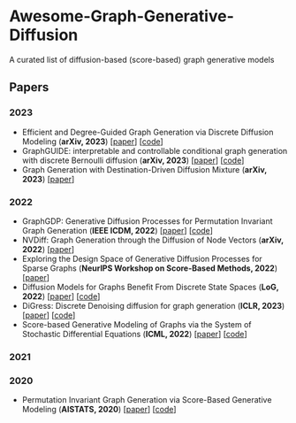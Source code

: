 # Awesome-Graph-Generative-Diffusion

A curated list of diffusion-based (score-based) graph generative models

## Papers

### 2023

* Efficient and Degree-Guided Graph Generation via Discrete Diffusion Modeling (**arXiv, 2023**) [[paper](https://arxiv.org/pdf/2305.04111.pdf)] [[code](https://github.com/tufts-ml/graph-generation-EDGE)]
* GraphGUIDE: interpretable and controllable conditional graph generation with discrete Bernoulli diffusion (**arXiv, 2023**) [[paper](https://arxiv.org/pdf/2302.03790.pdf)] [[code](https://github.com/Genentech/GraphGUIDE)]
* Graph Generation with Destination-Driven Diffusion Mixture (**arXiv, 2023**) [[paper](https://arxiv.org/pdf/2302.03596.pdf)]

### 2022

* GraphGDP: Generative Diffusion Processes for Permutation Invariant Graph Generation (**IEEE ICDM, 2022**) [[paper](https://arxiv.org/pdf/2212.01842.pdf)] [[code](https://github.com/GRAPH-0/GraphGDP)]
* NVDiff: Graph Generation through the Diffusion of Node Vectors (**arXiv, 2022**) [[paper](https://arxiv.org/pdf/2211.10794.pdf)]
* Exploring the Design Space of Generative Diffusion Processes for Sparse Graphs (**NeurIPS Workshop on Score-Based Methods, 2022**) [[paper](https://openreview.net/pdf?id=dZxS1qzH-Mq)]
* Diffusion Models for Graphs Benefit From Discrete State Spaces (**LoG, 2022**) [[paper](https://arxiv.org/abs/2210.01549)] [[code](https://github.com/kilian888/discrete_DPPM_Graphs/)]
* DiGress: Discrete Denoising diffusion for graph generation (**ICLR, 2023**) [[paper](https://arxiv.org/pdf/2209.14734.pdf)] [[code](https://github.com/cvignac/digress)]
* Score-based Generative Modeling of Graphs via the System of Stochastic Differential Equations (**ICML, 2022**) [[paper](https://arxiv.org/pdf/2202.02514.pdf)] [[code](https://github.com/harryjo97/GDSS)]

### 2021

### 2020

* Permutation Invariant Graph Generation via Score-Based Generative Modeling (**AISTATS, 2020**) [[paper](https://arxiv.org/pdf/2003.00638.pdf)] [[code](https://github.com/ermongroup/GraphScoreMatching)]
